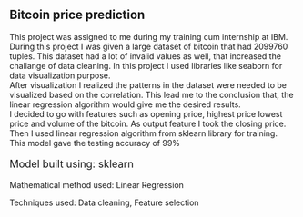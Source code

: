 <h2> Bitcoin price prediction </h2>

<p style="font-size:14px;">
  This project was assigned to me during my training cum internship at IBM. During this project I was given a
  large dataset of bitcoin that had 2099760 tuples. This dataset had a lot of invalid values as well, that increased the challange of data
  cleaning. In this project I used libraries like seaborn for data visualization purpose. <br>After visualization I realized the patterns in the
  dataset were needed to be visualized based on the correlation. This lead me to the conclusion that, the linear regression algorithm would give
  me the desired results.<br> I decided to go with features such as opening price, highest price lowest price and volume of the bitcoin. As output
  feature I took the closing price. <br> Then I used linear regression algorithm from sklearn library for training. <br> This model gave the testing
  accuracy of 99%
</p>

<p style="font-size:18px;">
  Model built using: sklearn
</p>

<p style="font-size:14px;">
  Mathematical method used: Linear Regression
</p>

<p style="font-size:14px;">
  Techniques used: Data cleaning, Feature selection
</p>
